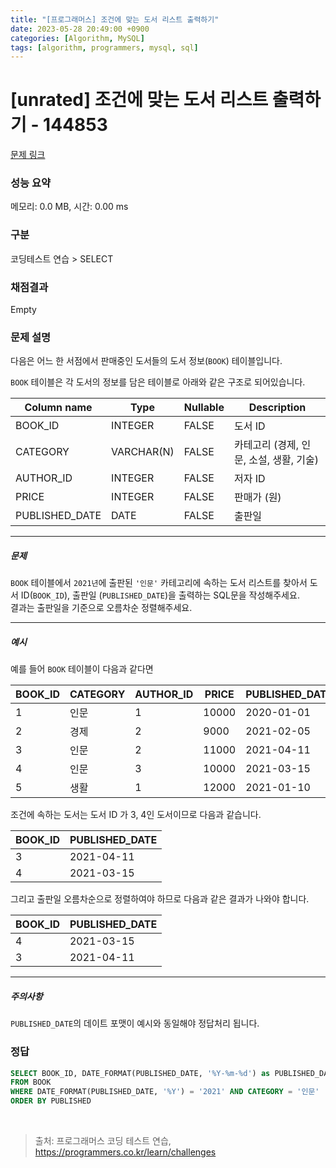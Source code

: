 ```yaml
---
title: "[프로그래머스] 조건에 맞는 도서 리스트 출력하기"
date: 2023-05-28 20:49:00 +0900
categories: [Algorithm, MySQL]
tags: [algorithm, programmers, mysql, sql]
---
```


# [unrated] 조건에 맞는 도서 리스트 출력하기 - 144853

[문제 링크](https://school.programmers.co.kr/learn/courses/30/lessons/144853)

### 성능 요약

메모리: 0.0 MB, 시간: 0.00 ms

### 구분

코딩테스트 연습 > SELECT

### 채점결과

Empty

### 문제 설명

<p>다음은 어느 한 서점에서 판매중인 도서들의 도서 정보(<code>BOOK</code>) 테이블입니다.</p>

<p><code>BOOK</code> 테이블은 각 도서의 정보를 담은 테이블로 아래와 같은 구조로 되어있습니다.</p>

| Column name     | Type        | Nullable | Description                         |
|-----------------|-------------|----------|-------------------------------------|
| BOOK_ID         | INTEGER     | FALSE    | 도서 ID                              |
| CATEGORY        | VARCHAR(N)  | FALSE    | 카테고리 (경제, 인문, 소설, 생활, 기술) |
| AUTHOR_ID       | INTEGER     | FALSE    | 저자 ID                              |
| PRICE           | INTEGER     | FALSE    | 판매가 (원)                          |
| PUBLISHED_DATE  | DATE        | FALSE    | 출판일                               |

<hr>

<h5>문제</h5>

<p><code>BOOK</code> 테이블에서 <code>2021년</code>에 출판된 <code>'인문'</code> 카테고리에 속하는 도서 리스트를 찾아서 도서 ID(<code>BOOK_ID</code>), 출판일 (<code>PUBLISHED_DATE</code>)을 출력하는 SQL문을 작성해주세요. <br>
결과는 출판일을 기준으로 오름차순 정렬해주세요.</p>

<hr>

<h5>예시</h5>

<p>예를 들어 <code>BOOK</code> 테이블이 다음과 같다면</p>

| BOOK_ID | CATEGORY | AUTHOR_ID | PRICE  | PUBLISHED_DATE |
|---------|----------|-----------|--------|----------------|
| 1       | 인문     | 1         | 10000  | 2020-01-01     |
| 2       | 경제     | 2         | 9000   | 2021-02-05     |
| 3       | 인문     | 2         | 11000  | 2021-04-11     |
| 4       | 인문     | 3         | 10000  | 2021-03-15     |
| 5       | 생활     | 1         | 12000  | 2021-01-10     |

<p>조건에 속하는 도서는 도서 ID 가 3, 4인 도서이므로 다음과 같습니다.</p>

| BOOK_ID | PUBLISHED_DATE |
|---------|----------------|
| 3       | 2021-04-11     |
| 4       | 2021-03-15     |

<p>그리고 출판일 오름차순으로 정렬하여야 하므로 다음과 같은 결과가 나와야 합니다.</p>

| BOOK_ID | PUBLISHED_DATE |
|---------|----------------|
| 4       | 2021-03-15     |
| 3       | 2021-04-11     |

<hr>

<h5>주의사항</h5>

<p><code>PUBLISHED_DATE</code>의 데이트 포맷이 예시와 동일해야 정답처리 됩니다.</p>

### 정답

```sql
SELECT BOOK_ID, DATE_FORMAT(PUBLISHED_DATE, '%Y-%m-%d') as PUBLISHED_DATE
FROM BOOK
WHERE DATE_FORMAT(PUBLISHED_DATE, '%Y') = '2021' AND CATEGORY = '인문'
ORDER BY PUBLISHED
```

<br>

> 출처: 프로그래머스 코딩 테스트 연습, https://programmers.co.kr/learn/challenges
